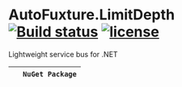 # AutoFuxture.LimitDepth [![Build status](https://ci.appveyor.com/api/projects/status/dby8q4ines6pd6pt?svg=true)](https://ci.appveyor.com/project/Toxu4/autofixture-limitdepth) [![license](https://img.shields.io/github/license/mashape/apistatus.svg)]()
Lightweight service bus for .NET

&nbsp; | `NuGet Package`
--- | ---
